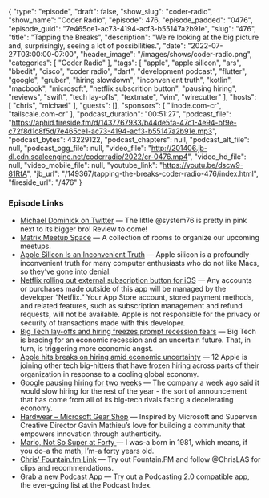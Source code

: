 {
  "type": "episode",
  "draft": false,
  "show_slug": "coder-radio",
  "show_name": "Coder Radio",
  "episode": 476,
  "episode_padded": "0476",
  "episode_guid": "7e465ce1-ac73-4194-acf3-b55147a2b91e",
  "slug": "476",
  "title": "Tapping the Breaks",
  "description": "We're looking at the big picture and, surprisingly, seeing a lot of possibilities.",
  "date": "2022-07-27T03:00:00-07:00",
  "header_image": "/images/shows/coder-radio.png",
  "categories": [
    "Coder Radio"
  ],
  "tags": [
    "apple",
    "apple silicon",
    "ars",
    "bbedit",
    "cisco",
    "coder radio",
    "dart",
    "development podcast",
    "flutter",
    "google",
    "gruber",
    "hiring slowdown",
    "inconvenient truth",
    "kotlin",
    "macbook",
    "microsoft",
    "netflix subscrition button",
    "pausing hiring",
    "reviews",
    "swift",
    "tech lay-offs",
    "textmate",
    "vim",
    "wirecutter"
  ],
  "hosts": [
    "chris",
    "michael"
  ],
  "guests": [],
  "sponsors": [
    "linode.com-cr",
    "tailscale.com-cr"
  ],
  "podcast_duration": "00:51:27",
  "podcast_file": "https://aphid.fireside.fm/d/1437767933/b44de5fa-47c1-4e94-bf9e-c72f8d1c8f5d/7e465ce1-ac73-4194-acf3-b55147a2b91e.mp3",
  "podcast_bytes": 43229122,
  "podcast_chapters": null,
  "podcast_alt_file": null,
  "podcast_ogg_file": null,
  "video_file": "http://201406.jb-dl.cdn.scaleengine.net/coderradio/2022/cr-0476.mp4",
  "video_hd_file": null,
  "video_mobile_file": null,
  "youtube_link": "https://youtu.be/dscw9-81RfA",
  "jb_url": "/149367/tapping-the-breaks-coder-radio-476/index.html",
  "fireside_url": "/476"
}


### Episode Links

  * [Michael Dominick on Twitter](https://twitter.com/dominucco/status/1549791098058555393 "Michael Dominick on Twitter") — The little @system76 is pretty in pink next to its bigger bro! Review to come!
  * [Matrix Meetup Space](https://bit.ly/meetupmatrix "Matrix Meetup Space") — A collection of rooms to organize our upcoming meetups.
  * [Apple Silicon Is an Inconvenient Truth](https://daringfireball.net/linked/2022/07/23/apple-silicon-inconvenient-truth "Apple Silicon Is an Inconvenient Truth") — Apple silicon is a profoundly inconvenient truth for many computer enthusiasts who do not like Macs, so they’ve gone into denial.
  * [Netflix rolling out external subscription button for iOS](https://9to5mac.com/2022/07/22/netflix-external-subscription-ios/ "Netflix rolling out external subscription button for iOS") — Any accounts or purchases made outside of this app will be managed by the developer “Netflix.” Your App Store account, stored payment methods, and related features, such as subscription management and refund requests, will not be available. Apple is not responsible for the privacy or security of transactions made with this developer.
  * [Big Tech lay-offs and hiring freezes prompt recession fears](https://www.washingtonpost.com/technology/2022/07/23/big-tech-recession-concerns/ "Big Tech lay-offs and hiring freezes prompt recession fears") — Big Tech is bracing for an economic recession and an uncertain future. That, in turn, is triggering more economic angst.
  * [Apple hits breaks on hiring amid economic uncertainty](https://www.theregister.com/2022/07/19/apple_hiring_freeze/ "Apple hits breaks on hiring amid economic uncertainty") — 12 Apple is joining other tech big-hitters that have frozen hiring across parts of their organization in response to a cooling global economy.
  * [Google pausing hiring for two weeks](https://seekingalpha.com/news/3858641-google-pausing-hiring-for-two-weeks-report "Google pausing hiring for two weeks") — The company a week ago said it would slow hiring for the rest of the year - the sort of announcement that has come from all of its big-tech rivals facing a decelerating economy.
  * [Hardwear – Microsoft Gear Shop](https://gear.xbox.com/pages/hardwear "Hardwear – Microsoft Gear Shop") — Inspired by Microsoft and Supervsn Creative Director Gavin Mathieu’s love for building a community that empowers innovation through authenticity.
  * [Mario, Not So Super at Forty ](https://www.newyorker.com/magazine/2022/04/25/mario-not-so-super-at-forty "Mario, Not So Super at Forty ") — I was-a born in 1981, which means, if you do-a the math, I’m-a forty years old.
  * [Chris' Fountain.fm Link](https://fountain.fm/refer/chrislas-e72160c3c5 "Chris' Fountain.fm Link") — Try out Fountain.FM and follow @ChrisLAS for clips and recommendations.
  * [Grab a new Podcast App](https://podcastindex.org/apps?appTypes=app&elements=Value "Grab a new Podcast App") — Try out a Podcasting 2.0 compatible app, the ever-going list at the Podcast Index.



